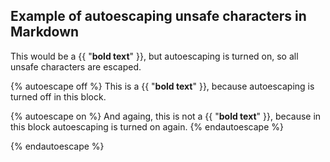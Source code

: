 ## Example of autoescaping unsafe characters in Markdown

This would be a {{ "__bold text__" }}, but autoescaping is turned on, so all unsafe characters are escaped.

{% autoescape off %}
This is a {{ "__bold text__" }}, because autoescaping is turned off in this block.

{% autoescape on %}
And againg, this is not a {{ "__bold text__" }},
because in this block autoescaping is turned on again.
{% endautoescape %}

{% endautoescape %}
